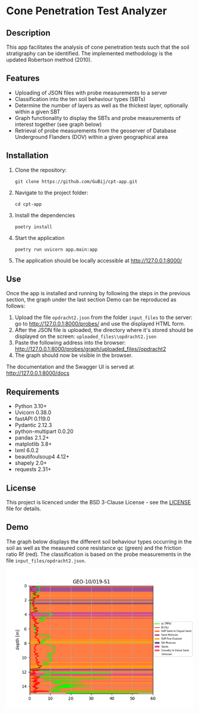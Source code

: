 # Cone Penetration Test Analyzer

## Description
This app facilitates the analysis of cone penetration tests such that the soil stratigraphy 
can be identified. The implemented methodology is the updated Robertson method (2010).

## Features
* Uploading of JSON files with probe measurements to a server
* Classification into the ten soil behaviour types (SBTs)
* Determine the number of layers as well as the thickest layer, optionally within a given SBT
* Graph functionality to display the SBTs and probe measurements of interest together (see graph below)
* Retrieval of probe measurements from the geoserver of Database Underground Flanders (DOV) 
  within a given geographical area

## Installation
1. Clone the repository: 
    ```
   git clone https://github.com/GuBij/cpt-app.git
   ```
2. Navigate to the project folder:
   ```
   cd cpt-app
   ```
3. Install the dependencies
   ```
   poetry install
   ```
4. Start the application
    ```
   poetry run uvicorn app.main:app
   ```
5. The application should be locally accessible at http://127.0.0.1:8000/ 

## Use
Once the app is installed and running by following the steps in the previous section, the graph under the last section Demo can be reproduced 
as follows:
1. Upload the file `opdracht2.json` from the folder `input_files` to the server: go to http://127.0.0.1:8000/probes/ 
   and use the displayed HTML form.
2. After the JSON file is uploaded, the directory where it's stored should be displayed on the screen: 
   `uploaded_files\\opdracht2.json`
3. Paste the following address into the browser: http://127.0.0.1:8000/probes/graph/uploaded_files//opdracht2
4. The graph should now be visible in the browser.

The documentation and the Swagger UI is served at http://127.0.0.1:8000/docs

## Requirements
- Python 3.10+
- Uvicorn 0.38.0
- fastAPI 0.119.0
- Pydantic 2.12.3
- python-multipart 0.0.20
- pandas 2.1.2+
- matplotlib 3.8+
- lxml 6.0.2
- beautifoulsoup4 4.12+
- shapely 2.0+
- requests 2.31+

## License
This project is licenced under the BSD 3-Clause License - see the [LICENSE](LICENSE) file for details.

## Demo
The graph below displays the different soil behaviour types occurring in the soil as well as the measured cone resistance qc (green)
and the friction ratio Rf (red). The classification is based on the probe measurements in the file `input_files/opdracht2.json`.

![task2](output_files/task2.png)
